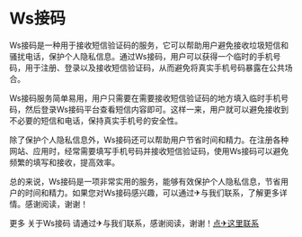 # Ws接码

Ws接码是一种用于接收短信验证码的服务，它可以帮助用户避免接收垃圾短信和骚扰电话，保护个人隐私信息。通过Ws接码，用户可以获得一个临时的手机号码，用于注册、登录以及接收短信验证码，从而避免将真实手机号码暴露在公共场合。

Ws接码服务简单易用，用户只需要在需要接收短信验证码的地方填入临时手机号码，然后登录Ws接码平台查看短信内容即可。这样一来，用户就可以避免接收到不必要的短信和电话，保持真实手机号的安全性。

除了保护个人隐私信息外，Ws接码还可以帮助用户节省时间和精力。在注册各种网站、应用时，经常需要填写手机号码并接收短信验证码，使用Ws接码可以避免频繁的填写和接收，提高效率。

总的来说，Ws接码是一项非常实用的服务，能够有效保护个人隐私信息，节省用户的时间和精力。如果您对Ws接码感兴趣，可以通过✈与我们联系，了解更多详情。感谢阅读，谢谢！

更多 关于Ws接码 请通过✈与我们联系，感谢阅读，谢谢！[点✈这里联系](https://sms.k02.cc)